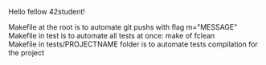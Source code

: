 Hello fellow 42student!

Makefile at the root is to automate git pushs with flag m="MESSAGE"\
Makefile in test is to automate all tests at once: make of fclean\
Makefile in tests/PROJECTNAME folder is to automate tests compilation for the project
